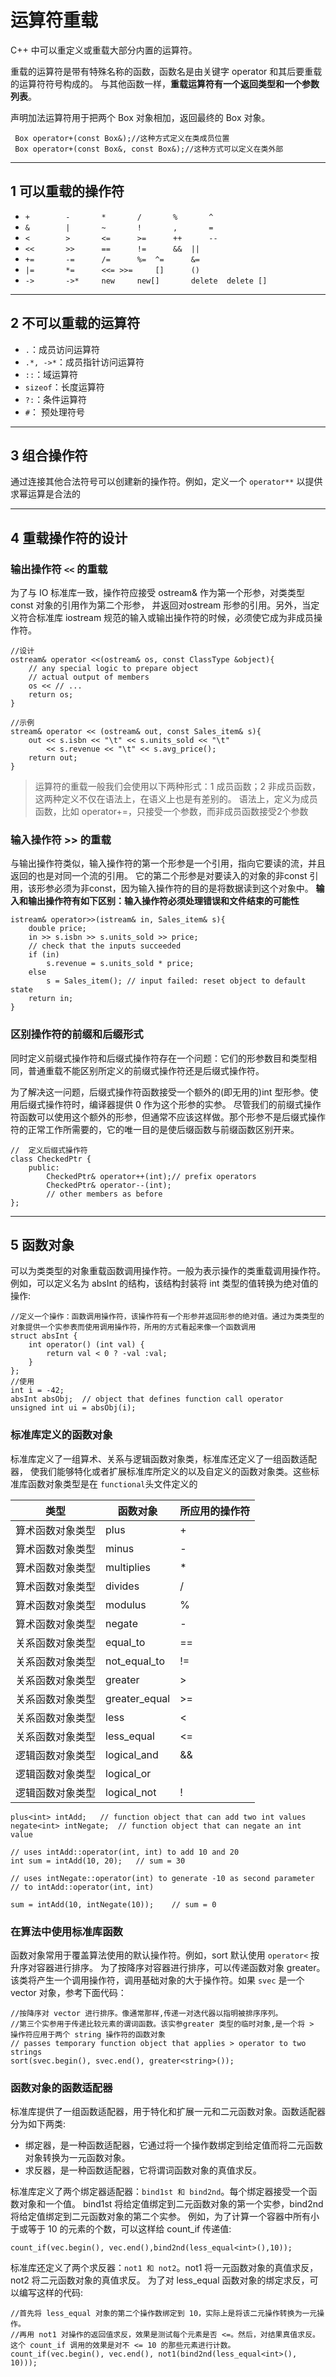 # 运算符重载


C++ 中可以重定义或重载大部分内置的运算符。
 
重载的运算符是带有特殊名称的函数，函数名是由关键字 operator 和其后要重载的运算符符号构成的。
与其他函数一样，**重载运算符有一个返回类型和一个参数列表**。
 
声明加法运算符用于把两个 Box 对象相加，返回最终的 Box 对象。
 
```
 Box operator+(const Box&);//这种方式定义在类成员位置
 Box operator+(const Box&, const Box&);//这种方式可以定义在类外部
```


---
## 1 可以重载的操作符

- `+	    -	    *	    /	    %	    ^`
- `&	    |	    ~	    !	    ,	    =`
- `<	    >	    <=	    >=	    ++	    --`
- `<<	    >>	    ==	    !=	    &&	||`
- `+=	    -=	    /=	    %=	^=	    &=`
- `|=	    *=	    <<=	>>=     []	    ()`
- `->	    ->*	    new	    new[]	    delete	delete []`
 
 
 ---
## 2 不可以重载的运算符
 
- `.`：成员访问运算符
- `.*, ->*`：成员指针访问运算符
- `::`：域运算符
- `sizeof`：长度运算符
- `?:`：条件运算符
- `#`： 预处理符号

---
## 3 组合操作符

通过连接其他合法符号可以创建新的操作符。例如，定义一个 `operator**` 以提供求幂运算是合法的

---
## 4 重载操作符的设计

### 输出操作符 `<<` 的重载

为了与 IO 标准库一致，操作符应接受 ostream& 作为第一个形参，对类类型 const 对象的引用作为第二个形参，
并返回对ostream 形参的引用。另外，当定义符合标准库 iostream 规范的输入或输出操作符的时候，必须使它成为非成员操作符。

```
//设计
ostream& operator <<(ostream& os, const ClassType &object){
    // any special logic to prepare object
    // actual output of members
    os << // ...
    return os;
}

//示例
stream& operator << (ostream& out, const Sales_item& s){
    out << s.isbn << "\t" << s.units_sold << "\t"
        << s.revenue << "\t" << s.avg_price();
    return out;
}
```

>运算符的重载一般我们会使用以下两种形式：1 成员函数；2 非成员函数，这两种定义不仅在语法上，在语义上也是有差别的。
>语法上，定义为成员函数，比如 operator+=，只接受一个参数，而非成员函数接受2个参数

### 输入操作符 >> 的重载

与输出操作符类似，输入操作符的第一个形参是一个引用，指向它要读的流，并且返回的也是对同一个流的引用。
它的第二个形参是对要读入的对象的非const 引用，该形参必须为非const，因为输入操作符的目的是将数据读到这个对象中。
**输入和输出操作符有如下区别：输入操作符必须处理错误和文件结束的可能性**

```
istream& operator>>(istream& in, Sales_item& s){
    double price;
    in >> s.isbn >> s.units_sold >> price;
    // check that the inputs succeeded
    if (in)
        s.revenue = s.units_sold * price;
    else
        s = Sales_item(); // input failed: reset object to default state
    return in;
}
```

### 区别操作符的前缀和后缀形式

同时定义前缀式操作符和后缀式操作符存在一个问题：它们的形参数目和类型相同，普通重载不能区别所定义的前缀式操作符还是后缀式操作符。

为了解决这一问题，后缀式操作符函数接受一个额外的(即无用的)int 型形参。使用后缀式操作符时，编译器提供 0 作为这个形参的实参。
尽管我们的前缀式操作符函数可以使用这个额外的形参，但通常不应该这样做。那个形参不是后缀式操作符的正常工作所需要的，它的唯一目的是使后缀函数与前缀函数区别开来。

```
//  定义后缀式操作符
class CheckedPtr {
    public:
        CheckedPtr& operator++(int);// prefix operators
        CheckedPtr& operator--(int);
        // other members as before
};
```

---
## 5 函数对象

可以为类类型的对象重载函数调用操作符。一般为表示操作的类重载调用操作符。例如，可以定义名为 absInt 的结构，该结构封装将 int 类型的值转换为绝对值的操作:

```
//定义一个操作：函数调用操作符，该操作符有一个形参并返回形参的绝对值。通过为类类型的对象提供一个实参表而使用调用操作符，所用的方式看起来像一个函数调用
struct absInt {
    int operator() (int val) {
        return val < 0 ? -val :val;
    }
};
//使用
int i = -42;
absInt absObj;  // object that defines function call operator
unsigned int ui = absObj(i);  
```

### 标准库定义的函数对象

标准库定义了一组算术、关系与逻辑函数对象类，标准库还定义了一组函数适配器，
使我们能够特化或者扩展标准库所定义的以及自定义的函数对象类。这些标准库函数对象类型是在 `functional`头文件定义的

类型	| 函数对象	| 所应用的操作符
--- | ---|---
算术函数对象类型|	plus<Type>	 | + 
算术函数对象类型 | minus<Type>	 | -
算术函数对象类型 | multiplies<Type> | *
算术函数对象类型 | divides<Type>	 | /
算术函数对象类型 | modulus<Type> | %
算术函数对象类型 | negate<Type>	 | -
关系函数对象类型	 | equal_to<Type>	 | ==
关系函数对象类型| not_equal_to<Type>	 | !=
关系函数对象类型| greater<Type>	 | >
关系函数对象类型| greater_equal<Type>	 | >=
关系函数对象类型| less<Type>	 | <
关系函数对象类型| less_equal<Type> | <=
逻辑函数对象类型 | logical_and<Type>	 | &&
逻辑函数对象类型 | logical_or<Type>	 | |
逻辑函数对象类型| logical_not<Type>	 | !

```
plus<int> intAdd;	// function object that can add two int values
negate<int> intNegate;	// function object that can negate an int value

// uses intAdd::operator(int, int) to add 10 and 20
int sum = intAdd(10, 20);	// sum = 30

// uses intNegate::operator(int) to generate -10 as second parameter
// to intAdd::operator(int, int)

sum = intAdd(10, intNegate(10));	// sum = 0
```

### 在算法中使用标准库函数

函数对象常用于覆盖算法使用的默认操作符。例如，sort 默认使用 `operator<` 按升序对容器进行排序。
为了按降序对容器进行排序，可以传递函数对象 greater。
该类将产生一个调用操作符，调用基础对象的大于操作符。如果 `svec` 是一个 vector 对象，参考下面代码：
```
//按降序对 vector 进行排序。像通常那样,传递一对迭代器以指明被排序序列。
//第三个实参用于传递比较元素的谓词函数。该实参greater 类型的临时对象,是一个将 > 操作符应用于两个 string 操作符的函数对象
// passes temporary function object that applies > operator to two
strings
sort(svec.begin(), svec.end(), greater<string>());
```

### 函数对象的函数适配器

标准库提供了一组函数适配器，用于特化和扩展一元和二元函数对象。函数适配器分为如下两类:

- 绑定器，是一种函数适配器，它通过将一个操作数绑定到给定值而将二元函数对象转换为一元函数对象。
- 求反器，是一种函数适配器，它将谓词函数对象的真值求反。

标准库定义了两个绑定器适配器：`bind1st 和 bind2nd`。每个绑定器接受一个函数对象和一个值。
bind1st 将给定值绑定到二元函数对象的第一个实参，bind2nd 将给定值绑定到二元函数对象的第二个实参。
例如，为了计算一个容器中所有小于或等于 10 的元素的个数，可以这样给 count_if 传递值:

```
count_if(vec.begin(), vec.end(),bind2nd(less_equal<int>(),10));
```

标准库还定义了两个求反器：`not1 和 not2`。not1 将一元函数对象的真值求反，not2 将二元函数对象的真值求反。
为了对 less_equal 函数对象的绑定求反，可以编写这样的代码:

```
//首先将 less_equal 对象的第二个操作数绑定到 10，实际上是将该二元操作转换为一元操作。
//再用 not1 对操作的返回值求反，效果是测试每个元素是否 <=。然后，对结果真值求反。这个 count_if 调用的效果是对不 <= 10 的那些元素进行计数。
count_if(vec.begin(), vec.end(), not1(bind2nd(less_equal<int>(), 10)));
```
















